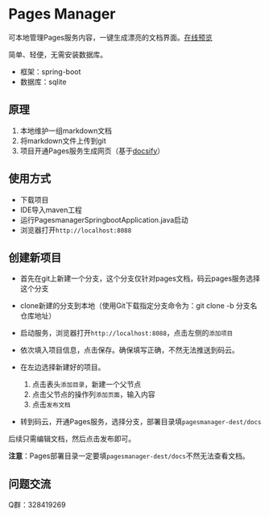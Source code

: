 # Pages Manager

可本地管理Pages服务内容，一键生成漂亮的文档界面。[在线预览](https://durcframework.gitee.io/pages-doc)

简单、轻便，无需安装数据库。

- 框架：spring-boot
- 数据库：sqlite

## 原理

1. 本地维护一组markdown文档
2. 将markdown文件上传到git
3. 项目开通Pages服务生成网页（基于[docsify](https://docsify.js.org/)）

## 使用方式

- 下载项目
- IDE导入maven工程
- 运行PagesmanagerSpringbootApplication.java启动
- 浏览器打开`http://localhost:8088`

## 创建新项目

- 首先在git上新建一个分支，这个分支仅针对pages文档，码云pages服务选择这个分支
- clone新建的分支到本地（使用Git下载指定分支命令为：git clone -b 分支名仓库地址）
- 启动服务，浏览器打开`http://localhost:8088`，点击左侧的`添加项目`
- 依次填入项目信息，点击保存。确保填写正确，不然无法推送到码云。
- 在左边选择新建好的项目。

    1. 点击表头`添加目录`，新建一个父节点
    2. 点击父节点的操作列`添加页面`，输入内容
    3. 点击`发布文档`
    
- 转到码云，开通Pages服务，选择分支，部署目录填`pagesmanager-dest/docs`

后续只需编辑文档，然后点击发布即可。

**注意**：Pages部署目录一定要填`pagesmanager-dest/docs`不然无法查看文档。

## 问题交流

Q群：328419269







